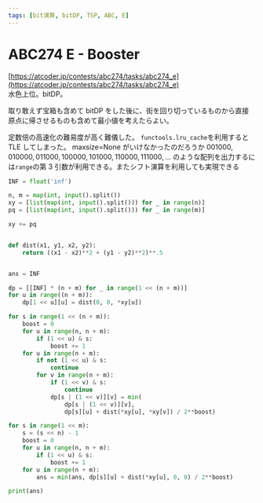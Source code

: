 ```yaml
---
tags: [bit演算, bitDP, TSP, ABC, E]
---
```


# ABC274 E - Booster

[https://atcoder.jp/contests/abc274/tasks/abc274_e](https://atcoder.jp/contests/abc274/tasks/abc274_e)  
水色上位。bitDP。

取り敢えず宝箱も含めて bitDP をした後に、街を回り切っているものから直接原点に帰させるものも含めて最小値を考えたらよい。

定数倍の高速化の難易度が高く難儀した。
`functools.lru_cache`を利用すると TLE してしまった。
maxsize=None がいけなかったのだろうか
$001000, 010000, 011000, 100000, 101000, 110000, 111000, \ldots$ のような配列を出力するには`range`の第 3 引数が利用できる。またシフト演算を利用しても実現できる

```py
INF = float('inf')

n, m = map(int, input().split())
xy = [list(map(int, input().split())) for _ in range(n)]
pq = [list(map(int, input().split())) for _ in range(m)]

xy += pq


def dist(x1, y1, x2, y2):
    return ((x1 - x2)**2 + (y1 - y2)**2)**.5


ans = INF

dp = [[INF] * (n + m) for _ in range(1 << (n + m))]
for u in range((n + m)):
    dp[1 << u][u] = dist(0, 0, *xy[u])

for s in range(1 << (n + m)):
    boost = 0
    for u in range(n, n + m):
        if (1 << u) & s:
            boost += 1
    for u in range(n + m):
        if not (1 << u) & s:
            continue
        for v in range(n + m):
            if (1 << v) & s:
                continue
            dp[s | (1 << v)][v] = min(
                dp[s | (1 << v)][v],
                dp[s][u] + dist(*xy[u], *xy[v]) / 2**boost)

for s in range(1 << m):
    s = (s << n) - 1
    boost = 0
    for u in range(n, n + m):
        if (1 << u) & s:
            boost += 1
    for u in range(n + m):
        ans = min(ans, dp[s][u] + dist(*xy[u], 0, 0) / 2**boost)

print(ans)

```
